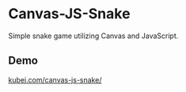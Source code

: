 # Canvas-JS-Snake

Simple snake game utilizing Canvas and JavaScript.

## Demo
[kubej.com/canvas-js-snake/](kubej.com/canvas-js-snake/)
